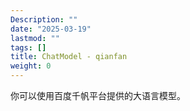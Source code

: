 ```yaml
---
Description: ""
date: "2025-03-19"
lastmod: ""
tags: []
title: ChatModel - qianfan
weight: 0
---
```


你可以使用百度千帆平台提供的大语言模型。
